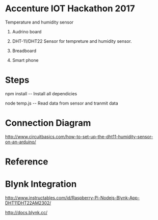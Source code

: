 # Accenture IOT Hackathon 2017
Temperature and humidity sensor

1) Audrino board

2) DHT-11/DHT22 Sensor for tempreture and humidity sensor.

3) Breadboard

4) Smart phone 

# Steps 

npm install -- Install all dependicies 

node temp.js -- Read data from sensor and tranmit data 

# Connection Diagram

http://www.circuitbasics.com/how-to-set-up-the-dht11-humidity-sensor-on-an-arduino/


# Reference 
# Blynk Integration  
http://www.instructables.com/id/Raspberry-Pi-Nodejs-Blynk-App-DHT11DHT22AM2302/

http://docs.blynk.cc/

